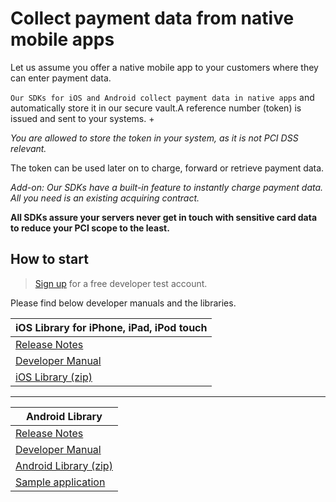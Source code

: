 # Collect payment data from native mobile apps

Let us assume you offer a native mobile app to your customers where they can enter payment data.

`Our SDKs for iOS and Android collect payment data in native apps` and automatically store it in our secure vault.A reference number (token) is issued and sent to your systems. +

*You are allowed to store the token in your system, as it is not PCI DSS relevant.*

The token can be used later on to charge, forward or retrieve payment data.

*Add-on: Our SDKs have a built-in feature to instantly charge payment data. All you need is an existing acquiring contract.*

**All SDKs assure your servers never get in touch with sensitive card data to reduce your PCI scope to the least.**

## How to start

> [Sign up](https://www.datatrans.ch/en/technics/test-account) for a free developer test account.

Please find below developer manuals and the libraries. 

| iOS Library for iPhone, iPad, iPod touch |
| -- |
| [Release Notes](https://pilot.datatrans.biz/showcase/doc/iOS_Release_Notes.pdf) |
| [Developer Manual](https://pilot.datatrans.biz/showcase/doc/iOS_Developers_Manual.pdf) |
| [iOS Library (zip)](https://pilot.datatrans.biz/showcase/doc/iOS_Library.zip) |



---



| Android Library |
| -- |
| [Release Notes](https://pilot.datatrans.biz/showcase/doc/Android_Release_Notes.pdf) |
| [Developer Manual](https://pilot.datatrans.biz/showcase/doc/Android_Developers_Manual.pdf) |
| [Android Library (zip)](https://pilot.datatrans.biz/showcase/doc/Android_Library.zip) |
| [Sample application](https://github.com/datatrans/android-sample-app) |